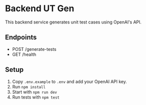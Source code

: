 # Backend UT Gen

This backend service generates unit test cases using OpenAI's API.

## Endpoints
- POST /generate-tests
- GET /health

## Setup
1. Copy `.env.example` to `.env` and add your OpenAI API key.
2. Run `npm install`
3. Start with `npm run dev`
4. Run tests with `npm test`